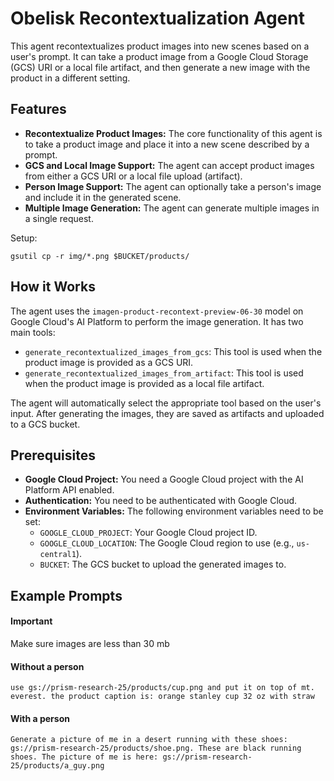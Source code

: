 # Obelisk Recontextualization Agent

This agent recontextualizes product images into new scenes based on a user's prompt. It can take a product image from a Google Cloud Storage (GCS) URI or a local file artifact, and then generate a new image with the product in a different setting.

## Features

- **Recontextualize Product Images:**  The core functionality of this agent is to take a product image and place it into a new scene described by a prompt.
- **GCS and Local Image Support:** The agent can accept product images from either a GCS URI or a local file upload (artifact).
- **Person Image Support:** The agent can optionally take a person's image and include it in the generated scene.
- **Multiple Image Generation:** The agent can generate multiple images in a single request.

Setup:

```
gsutil cp -r img/*.png $BUCKET/products/
```

## How it Works

The agent uses the `imagen-product-recontext-preview-06-30` model on Google Cloud's AI Platform to perform the image generation. It has two main tools:

- `generate_recontextualized_images_from_gcs`: This tool is used when the product image is provided as a GCS URI.
- `generate_recontextualized_images_from_artifact`: This tool is used when the product image is provided as a local file artifact.

The agent will automatically select the appropriate tool based on the user's input. After generating the images, they are saved as artifacts and uploaded to a GCS bucket.

## Prerequisites

- **Google Cloud Project:** You need a Google Cloud project with the AI Platform API enabled.
- **Authentication:** You need to be authenticated with Google Cloud.
- **Environment Variables:** The following environment variables need to be set:
    - `GOOGLE_CLOUD_PROJECT`: Your Google Cloud project ID.
    - `GOOGLE_CLOUD_LOCATION`: The Google Cloud region to use (e.g., `us-central1`).
    - `BUCKET`: The GCS bucket to upload the generated images to.

## Example Prompts

#### Important
Make sure images are less than 30 mb

#### Without a person
`use gs://prism-research-25/products/cup.png and put it on top of mt. everest. the product caption is: orange stanley cup 32 oz with straw`

#### With a person
`Generate a picture of me in a desert running with these shoes: gs://prism-research-25/products/shoe.png. These are black running shoes. The picture of me is here: gs://prism-research-25/products/a_guy.png`
